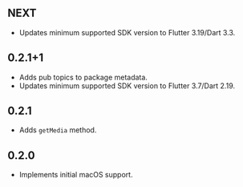 ## NEXT

- Updates minimum supported SDK version to Flutter 3.19/Dart 3.3.

## 0.2.1+1

- Adds pub topics to package metadata.
- Updates minimum supported SDK version to Flutter 3.7/Dart 2.19.

## 0.2.1

- Adds `getMedia` method.

## 0.2.0

- Implements initial macOS support.
